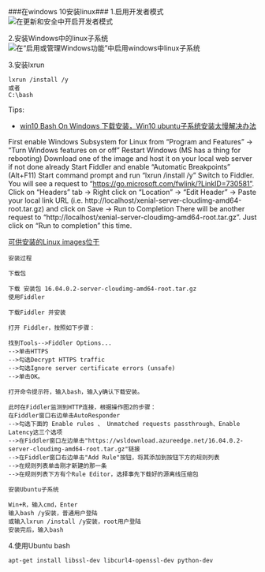 ###在windows 10安装linux###
1.启用开发者模式
![在更新和安全中开启开发者模式](https://www.howtogeek.com/wp-content/uploads/2016/04/img_570999e304309.png)

2.安装Windows中的linux子系统
![在“启用或管理Windows功能”中启用windows中linux子系统](https://www.howtogeek.com/wp-content/uploads/2016/04/img_570999427548f.png)

3.安装lxrun
```
lxrun /install /y
或者
C:\bash
```
Tips:
* [win10 Bash On Windows 下载安装，Win10 ubuntu子系统安装太慢解决办法](https://github.com/wilon/wilon.github.io/issues/7)

First enable Windows Subsystem for Linux from “Program and Features” -> “Turn Windows features on or off”
Restart Windows (MS has a thing for rebooting)
Download one of the image and host it on your local web server if not done already
Start Fiddler and enable “Automatic Breakpoints” (Alt+F11)
Start command prompt and run “lxrun /install /y”
Switch to Fiddler. You will see a request to “https://go.microsoft.com/fwlink/?LinkID=730581”. Click on “Headers” tab -> Right click on “Location” -> “Edit Header” -> Paste your local link URL (i.e. http://localhost/xenial-server-cloudimg-amd64-root.tar.gz) and click on Save -> Run to Completion
There will be another request to “http://localhost/xenial-server-cloudimg-amd64-root.tar.gz”.  Just click on “Run to completion” this time.

[可供安装的Linux images位于](https://cloud-images.ubuntu.com/locator/)

```
安装过程

下载包

下载 安装包 16.04.0.2-server-cloudimg-amd64-root.tar.gz
使用Fiddler

下载Fiddler 并安装

打开 Fiddler，按照如下步骤：

找到Tools-->Fiddler Options...
-->单击HTTPS
-->勾选Decrypt HTTPS traffic
-->勾选Ignore server certificate errors (unsafe)
-->单击OK。

打开命令提示符，输入bash，输入y确认下载安装。

此时在Fiddler监测到HTTP连接，根据操作图2的步骤：
在Fiddler窗口右边单击AutoResponder
-->勾选下面的 Enable rules 、 Unmatched requests passthrough、Enable Latency这三个选项
-->在Fiddler窗口左边单击"https://wsldownload.azureedge.net/16.04.0.2-server-cloudimg-amd64-root.tar.gz"链接
-->在Fiddler窗口右边单击"Add Rule"按钮，将其添加到按钮下方的规则列表
-->在规则列表单击刚才新建的那一条
-->在规则列表下方有个Rule Editor，选择事先下载好的源离线压缩包

安装Ubuntu子系统

Win+R，输入cmd，Enter
输入bash /y安装，普通用户登陆
或输入lxrun /install /y安装，root用户登陆
安装完后，输入bash
```

4.使用Ubuntu bash

```
apt-get install libssl-dev libcurl4-openssl-dev python-dev
```